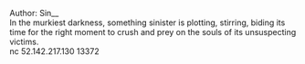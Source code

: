 Author: Sin\_\_<br>
In the murkiest darkness, something sinister is plotting, stirring, biding its time for the right moment to crush and prey on the souls of its unsuspecting victims.<br>
nc 52.142.217.130 13372